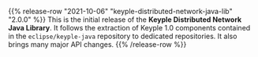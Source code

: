 {{% release-row "2021-10-06" "keyple-distributed-network-java-lib" "2.0.0" %}} 
This is the initial release of the **Keyple Distributed Network Java Library**.
It follows the extraction of Keyple 1.0 components contained in the `eclipse/keyple-java` repository to dedicated repositories.
It also brings many major API changes.
{{% /release-row %}}
